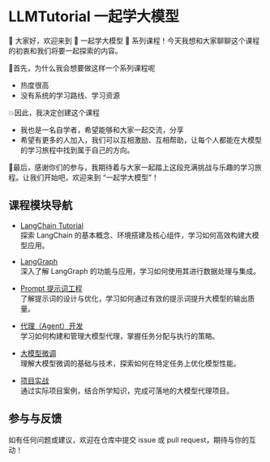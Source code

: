 # LLMTutorial 一起学大模型
👋 大家好，欢迎来到 💖 一起学大模型 💖 系列课程！今天我想和大家聊聊这个课程的初衷和我们将要一起探索的内容。

💭首先，为什么我会想要做这样一个系列课程呢
  - 热度很高
  - 没有系统的学习路线、学习资源

💥因此，我决定创建这个课程
  - 我也是一名自学者，希望能够和大家一起交流，分享
  - 希望有更多的人加入，我们可以互相激励、互相帮助，让每个人都能在大模型的学习旅程中找到属于自己的方向。

🙌最后，感谢你们的参与，我期待着与大家一起踏上这段充满挑战与乐趣的学习旅程。让我们开始吧，欢迎来到 “一起学大模型”！

## 课程模块导航

- [LangChain Tutorial](https://github.com/ophiraShen/LLMTutorial/tree/main/LangChain_Tutorial)  
  探索 LangChain 的基本概念、环境搭建及核心组件，学习如何高效构建大模型应用。

- [LangGraph](#)  
  深入了解 LangGraph 的功能与应用，学习如何使用其进行数据处理与集成。

- [Prompt 提示词工程](#)  
  了解提示词的设计与优化，学习如何通过有效的提示词提升大模型的输出质量。

- [代理（Agent）开发](#)  
  学习如何构建和管理大模型代理，掌握任务分配与执行的策略。

- [大模型微调](#)  
  理解大模型微调的基础与技术，探索如何在特定任务上优化模型性能。

- [项目实战](#)  
  通过实际项目案例，结合所学知识，完成可落地的大模型代理项目。

## 参与与反馈

如有任何问题或建议，欢迎在仓库中提交 issue 或 pull request，期待与你的互动！



